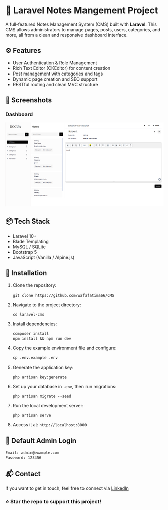 
  <h1>📝 Laravel Notes Mangement Project</h1>

  <p>A full-featured Notes Management System (CMS) built with <strong>Laravel</strong>. This CMS allows administrators to manage pages, posts, users, categories, and more, all from a clean and responsive dashboard interface.</p>

  <h2>⚙️ Features</h2>
  <ul>
    <li>User Authentication & Role Management</li>
    <li>Rich Text Editor (CKEditor) for content creation</li>
    <li>Post management with categories and tags</li>
    <li>Dynamic page creation and SEO support</li>
    <li>RESTful routing and clean MVC structure</li>
  </ul>

  <h2>📸 Screenshots</h2>

  <h3>Dashboard</h3>
  <img src="public/img/1.png" alt="Admin Dashboard Screenshot">


  <h2>📦 Tech Stack</h2>
  <ul>
    <li>Laravel 10+</li>
    <li>Blade Templating</li>
    <li>MySQL / SQLite</li>
    <li>Bootstrap 5</li>
    <li>JavaScript (Vanilla / Alpine.js)</li>
  </ul>

  <h2>🚀 Installation</h2>
  <ol>
    <li>Clone the repository:
      <pre><code>git clone https://github.com/wafafatima66/CMS</code></pre>
    </li>
    <li>Navigate to the project directory:
      <pre><code>cd laravel-cms</code></pre>
    </li>
    <li>Install dependencies:
      <pre><code>composer install
npm install && npm run dev</code></pre>
    </li>
    <li>Copy the example environment file and configure:
      <pre><code>cp .env.example .env</code></pre>
    </li>
    <li>Generate the application key:
      <pre><code>php artisan key:generate</code></pre>
    </li>
    <li>Set up your database in <code>.env</code>, then run migrations:
      <pre><code>php artisan migrate --seed</code></pre>
    </li>
    <li>Run the local development server:
      <pre><code>php artisan serve</code></pre>
    </li>
    <li>Access it at: <code>http://localhost:8000</code></li>
  </ol>

  <h2>👤 Default Admin Login</h2>
  <pre><code>Email: admin@example.com
Password: 123456</code></pre>

  <h2>📬 Contact</h2>
<p>If you want to get in touch, feel free to connect via <a href="https://www.linkedin.com/in/fatimaamir99/" target="_blank">LinkedIn</a></p>

  <h3>⭐ Star the repo to support this project!</h3>

</body>
</html>
